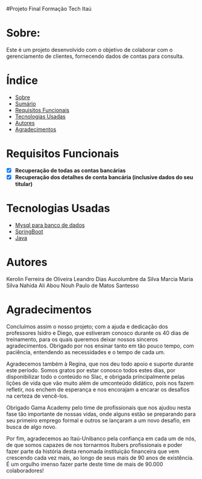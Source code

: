 ﻿#Projeto Final Formação Tech Itaú

# Sobre:

Este é um projeto desenvolvido com o objetivo de colaborar com o gerenciamento de clientes, fornecendo dados de contas para consulta.

# Índice

* [Sobre](#sobre-o-projeto)
* [Sumário](#índice/sumário)
* [Requisitos Funcionais](#requisitos-funcionais)
* [Tecnologias Usadas](#tecnologias-usadas)
* [Autores](#autores)
* [Agradecimentos](#agradecimentos)


# Requisitos Funcionais 

- [x] **Recuperação de todas as contas bancárias**
- [x] **Recuperação dos detalhes de conta bancária (inclusive dados do seu titular)**

# Tecnologias Usadas

- [Mysql para banco de dados](https://www.mysql.com/)
- [SpringBoot](https://spring.io/projects/spring-boot)
- [Java](https://www.java.com/pt-BR/)


# Autores

Kerolin Ferreira de Oliveira
Leandro Dias Aucolumbre da Silva
Marcia Maria Silva
Nahida Ali Abou Nouh
Paulo de Matos Santesso


# Agradecimentos

Concluímos assim o nosso projeto; com a ajuda e dedicação dos professores Isidro e Diego, que estiveram conosco durante os 40 dias de treinamento,
para os quais queremos deixar nossos sinceros agradecimentos.
Obrigado por nos ensinar tanto em tão pouco tempo, com paciência, entendendo as necessidades e o tempo de cada um.

 

Agradecemos também à  Regina, que nos deu todo apoio e suporte durante este
período. Somos gratos por estar conosco todos estes dias, por disponibilizar todo
o conteúdo no Slac,
e obrigada principalmente pelas lições de vida que vão muito além
de umconteúdo didático, pois nos fazem refletir, nos enchem de esperança e nos
encorajam a encarar os desafios na certeza de vencê-los. 

 

Obrigado Gama Academy pelo time de profissionais que nos ajudou nesta
fase tão importante de nossas vidas, onde alguns estão se preparando para
seu primeiro emprego formal e outros se lançaram a um novo desafio, em busca
de algo novo.



Por fim, agradecemos ao Itaú-Unibanco pela confiança em cada um de nós,
de que somos capazes de nos tornarmos Itubers profissionais e poder fazer parte
da história desta renomada instituição financeira que vem crescendo cada vez mais,
ao longo de seus mais de 90  anos de existência. É um orgulho imenso fazer parte
deste time de mais de 90.000  colaboradores!
